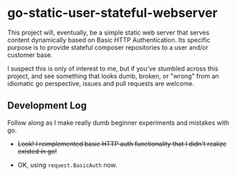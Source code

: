 # go-static-user-stateful-webserver

This project will, eventually, be a simple static web server that serves content dynamically based on Basic HTTP Authentication.  Its specific purpose is to provide stateful composer repositories to a user and/or customer base.

I suspect this is only of interest to me, but if you've stumbled across this project, and see something that looks dumb, broken, or "wrong" from an idiomatic go perspective, issues and pull requests are welcome. 

Development Log
--------------------------------------------------
Follow along as I make really dumb beginner experiments and mistakes with go. 

- <s>Look! I reimplemented basic HTTP auth functionality that I didn't realize existed in go!</s>

- OK, using `request.BasicAuth` now.
